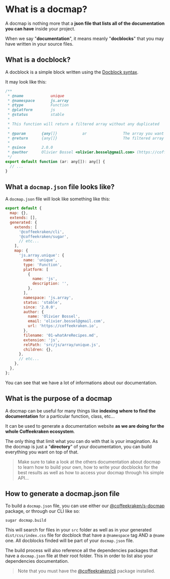 <!-- This file has been generated using
     the "@coffeekraken/s-markdown-builder" package.
     !!! Do not edit it directly... -->


<!-- body -->

<!--
/**
* @name            Overview
* @namespace       doc.docmap
* @type            Markdown
* @platform        md
* @status          stable
* @menu            Documentation / Docmap           /doc/docmap/overview
*
* @since           2.0.0
* @author    Olivier Bossel <olivier.bossel@gmail.com> (https://coffeekraken.io)
*/
-->

# What is a docmap?

A docmap is nothing more that a **json file that lists all of the documentation you can have** inside your project.

When we say "**documentation**", it means meanly "**docblocks**" that you may have written in your source files.

## What is a docblock?

A docblock is a simple block written using the [Docblock syntax](https://en.wikipedia.org/wiki/Docblock).

It may look like this:

```js
/**
 * @name            unique
 * @namespace       js.array
 * @type            Function
 * @platform        js
 * @status          stable
 *
 * This function will return a filtered array without any duplicated
 *
 * @param       {any[]}           ar                The array you want to filter
 * @return      {any[]}                             The filtered array
 *
 * @since       2.0.0
 * @author      Olivier Bossel <olivier.bossel@gmail.com> (https://coffeekraken.io)
 */
export default function (ar: any[]): any[] {
  // ...
}

```

## What a `docmap.json` file looks like?

A `docmap.json` file will look like something like this:

```js
export default {
  map: {},
  extends: [],
  generated: {
    extends: [
      '@coffeekraken/cli',
      '@coffeekraken/sugar',
      // etc...
    ],
    map: {
      'js.array.unique': {
        name: 'unique',
        type: 'Function',
        platform: [
          {
            name: 'js',
            description: '',
          },
        ],
        namespace: 'js.array',
        status: 'stable',
        since: '2.0.0',
        author: {
          name: 'Olivier Bossel',
          email: 'olivier.bossel@gmail.com',
          url: 'https://coffeekraken.io',
        },
        filename: '01-whatAreRecipes.md',
        extension: 'js',
        relPath: 'src/js/array/unique.js',
        children: {},
      },
      // etc...
    },
  },
};

```

You can see that we have a lot of informations about our documentation.

## What is the purpose of a docmap

A docmap can be useful for many things like **indexing where to find the documentation** for a particular function, class, etc...

It can be used to generate a documentation website **as we are doing for the whole Coffeekraken ecosystem**.

The only thing that limit what you can do with that is your imagination. As the docmap is just a "**directory**" of your documentation, you can build everything you want on top of that.

> Make sure to take a look at the others documentation about docmap to learn how to build your own, how to write your docblocks for the best results as well as how to access your docmap through his simple API...

## How to generate a docmap.json file

To build a `docmap.json` file, you can use either our [@coffeekraken/s-docmap](/package/@coffeekraken/s-docmap/doc/readme) package, or through our CLI like so:

```shell
sugar docmap.build

```

This will search for files in your `src` folder as well as in your generated `dist/css/index.css` file for docblock that have a `@namespace` tag AND a `@name` one.
All docblocks finded will be part of your `docmap.json` file.

The build process will also reference all the dependencies packages that have a `docmap.json` file at their root folder. This in order to list also your dependencies documentation.

> Note that you must have the [@coffeekraken/cli](/package/@coffeekraken/cli/doc/readme) package installed.

